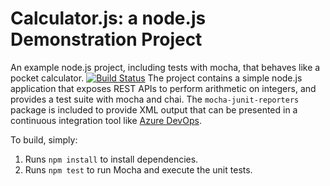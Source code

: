 Calculator.js: a node.js Demonstration Project
==============================================
An example node.js project, including tests with mocha, that behaves like
a pocket calculator.
[![Build Status](https://dev.azure.com/joseantoniomedina84/Configuring%20Agent%20Pools%20and%20Understanding%20Pipeline%20Styles/_apis/build/status/joseantoniomedina84.calculator%20(1)?branchName=refs%2Fpull%2F1%2Fmerge)](https://dev.azure.com/joseantoniomedina84/Configuring%20Agent%20Pools%20and%20Understanding%20Pipeline%20Styles/_build/latest?definitionId=7&branchName=refs%2Fpull%2F1%2Fmerge)
The project contains a simple node.js application that exposes REST APIs
to perform arithmetic on integers, and provides a test suite with mocha
and chai.  The `mocha-junit-reporters` package is included to provide XML
output that can be presented in a continuous integration tool like
[Azure DevOps](https://azure.com/devops).

To build, simply:

1. Runs `npm install` to install dependencies.
2. Runs `npm test` to run Mocha and execute the unit tests.


